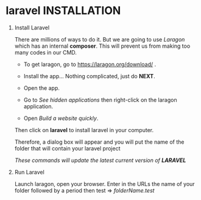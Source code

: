 # laravel INSTALLATION #

1. Install Laravel
   
   There are millions of ways to do it. But we are going to use _Laragon_ which has an internal **composer**. This will prevent us from making too many codes in our CMD.
   - To get laragon, go to https://laragon.org/download/ .
   
   - Install the app... Nothing complicated, just do **NEXT**.
   
   - Open the app.
   
   - Go to _See hidden applications_ then right-click on the laragon application.
   
   - Open _Build a website quickly_.
   
   Then click on **laravel** to install laravel in your computer.
   
   Therefore, a dialog box will appear and you will put the name of the folder that will contain your laravel project
   
   _These commands will update the latest current version of **LARAVEL**_
   

2. Run Laravel

   Launch laragon, open your browser. Enter in the URLs the name of your folder followed by a period then test
   => _folderName.test_


